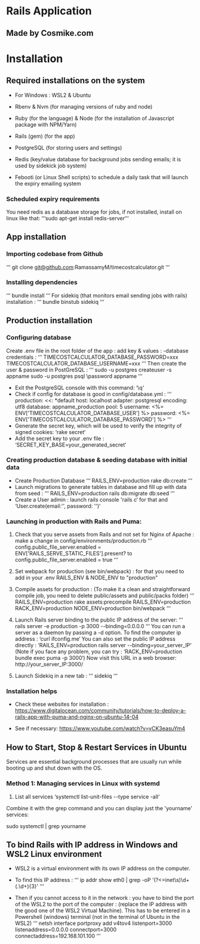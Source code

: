 # Rails Application
## Made by Cosmike.com

# Installation

## Required installations on the system
- For Windows : WSL2 & Ubuntu
- Rbenv & Nvm (for managing versions of ruby and node)
- Ruby (for the language) & Node (for the installation of Javascript package with NPM/Yarn)
- Rails (gem) (for the app)
- PostgreSQL (for storing users and settings)
- Redis (key/value database for background jobs sending emails; it is used by sidekick job system)

- Febooti (or Linux Shell scripts) to schedule a daily task that will launch the expiry emailing system

### Scheduled expiry requirements
You need redis as a database storage for jobs, if not installed, install on linux like that: 
‘‘‘sudo apt-get install redis-server‘‘‘

## App installation
### Importing codebase from Github
‘‘‘
git clone git@github.com:RamassamyM/timecostcalculator.git
‘‘‘
### Installing dependencies
‘‘‘
bundle install
‘‘‘
For sidekiq (that monitors email sending jobs with rails) installation :
‘‘‘ 
bundle binstub sidekiq
‘‘‘

## Production installation
### Configuring database
Create .env file in the root folder of the app : add key & values : 
  -database credentials : 
  ‘‘‘
  TIMECOSTCALCULATOR_DATABASE_PASSWORD=xxx
  TIMECOSTCALCULATOR_DATABASE_USERNAME=xxx
  ‘‘‘
  Then create the user & password in PostGreSQL : 
  ‘‘‘
  sudo -u postgres createuser -s appname
  sudo -u postgres psql
  \password appname
  ‘‘‘
  - Exit the PostgreSQL console with this command: ‘\q‘
  - Check if config for database is good in config/database.yml :
  ‘‘‘
    production:
    <<: *default
    host: localhost
    adapter: postgresql
    encoding: utf8
    database: appname_production
    pool: 5
    username: <%= ENV['TIMECOSTCALCULATOR_DATABASE_USER'] %>
    password: <%= ENV['TIMECOSTCALCULATOR_DATABASE_PASSWORD'] %>
  ‘‘‘
  - Generate the secret key, which will be used to verify the integrity of signed cookies:
  ‘rake secret‘
  - Add the secret key to your .env file :
  ‘SECRET_KEY_BASE=your_generated_secret‘

### Creating production database & seeding database with initial data
- Create Production Database
‘‘‘
RAILS_ENV=production rake db:create
‘‘‘
- Launch migrations to generate tables in database and fill up with data from seed :
‘‘‘
RAILS_ENV=production rails db:migrate db:seed
‘‘‘
- Create a User admin : launch rails console 'rails c‘ for that and ‘User.create(email:'', password: '')‘

### Launching in production with Rails and Puma: 

1. Check that you serve assets from Rails and not set for Nginx of Apache : make a change in config/environments/production.rb
  ‘‘‘
    config.public_file_server.enabled = ENV['RAILS_SERVE_STATIC_FILES'].present?
    to
    config.public_file_server.enabled = true
  ‘‘‘

2. Set webpack for production (see bin/webpack) : for that you need to add in your .env RAILS_ENV & NODE_ENV to "production"

3. Compile assets for production : 
(To make it a clean and straightforward compile job, you need to delete public/assets and public/packs folder)
  ‘‘‘
    RAILS_ENV=production rake assets:precompile
    RAILS_ENV=production RACK_ENV=production NODE_ENV=production bin/webpack
  ‘‘‘

4. Launch Rails server binding to the public IP address of the server: 
  ‘‘‘
    rails server -e production -p 3000 --binding=0.0.0.0
  ‘‘‘
  You can run a server as a daemon by passing a -d option.
  To find the computer ip address : ‘curl ifconfig.me‘
  You can also set the public IP address directly :
  ‘RAILS_ENV=production rails server --binding=your_server_IP‘
  (Note if you face any problem, you can try : ‘RACK_ENV=production bundle exec puma -p 3000‘)
  Now visit this URL in a web browser:
  http://your_server_IP:3000/

5. Launch Sidekiq in a new tab :
  ‘‘‘
    sidekiq
  ‘‘‘

### Installation helps
- Check these websites for installation : 
https://www.digitalocean.com/community/tutorials/how-to-deploy-a-rails-app-with-puma-and-nginx-on-ubuntu-14-04

- See if necessary:
https://www.youtube.com/watch?v=yCK3easuYm4

## How to Start, Stop & Restart Services in Ubuntu

Services are essential background processes that are usually run while booting up and shut down with the OS.

### Method 1: Managing services in Linux with systemd
1. List all services
‘systemctl list-unit-files --type service -all‘

Combine it with the grep command and you can display just the 'yourname' services:

sudo systemctl | grep yourname


## To bind Rails with IP address in Windows and WSL2 Linux environment
- WSL2 is a virtual environment with its own IP address on the computer.
- To find this IP address : 
‘‘‘
ip addr show eth0 | grep -oP '(?<=inet\s)\d+(\.\d+){3}'
‘‘‘

- Then if you cannot access to it in the network : you have to bind the port of the WSL2 to the port of the computer : 
(replace the IP address with the good one of the WSL2 Virtual Machine). This has to be entered in a Powershell (windows) terminal (not in the terminal of Ubuntu in the WSL2)
‘‘‘
netsh interface portproxy add v4tov4 listenport=3000 listenaddress=0.0.0.0 connectport=3000 connectaddress=192.168.101.100
‘‘‘
